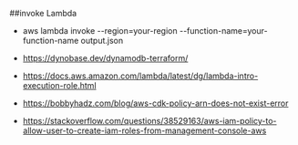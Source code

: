 ##invoke Lambda
- aws lambda invoke --region=your-region --function-name=your-function-name output.json 

- https://dynobase.dev/dynamodb-terraform/
- https://docs.aws.amazon.com/lambda/latest/dg/lambda-intro-execution-role.html
- https://bobbyhadz.com/blog/aws-cdk-policy-arn-does-not-exist-error
- https://stackoverflow.com/questions/38529163/aws-iam-policy-to-allow-user-to-create-iam-roles-from-management-console-aws